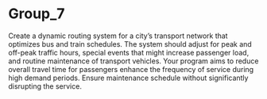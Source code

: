 # Group_7
Create a dynamic routing system for a city’s transport network that optimizes bus and train schedules. The system should adjust for peak and off-peak traffic hours, special events that might increase passenger load, and routine maintenance of transport vehicles. Your program aims to reduce overall travel time for passengers enhance the frequency of service during high demand periods. Ensure maintenance schedule without significantly disrupting the service.
